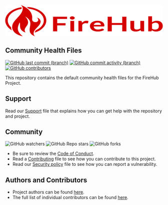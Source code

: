 <img src="https://raw.githubusercontent.com/The-FireHub-Project/the-firehub-project.github.io/master/resources/graphics/logo/firehub.svg" width="100%" height="100px" alt="firehub">

## Community Health Files

[![GitHub last commit (branch)](https://img.shields.io/github/last-commit/The-FireHub-Project/.github/master?style=flat&labelColor=30363d)](https://github.com/The-FireHub-Project/.github/commits/master/)
[![GitHub commit activity (branch)](https://img.shields.io/github/commit-activity/m/The-FireHub-Project/.github/master?style=flat&labelColor=30363d)](https://github.com/The-FireHub-Project/.github/commits/master/)
[![GitHub contributors](https://img.shields.io/github/contributors/The-FireHub-Project/.github?style=flat&labelColor=30363d)](https://github.com/The-FireHub-Project/.github/graphs/contributors)

This repository contains the default community health files for the FireHub Project.

## Support

Read our [Support](https://github.com/The-FireHub-Project/.github/blob/master/.github/SUPPORT.md) file that explains how you can get help with the repository and project.

## Community

![GitHub watchers](https://img.shields.io/github/watchers/The-FireHub-Project/.github?style=social)
![GitHub Repo stars](https://img.shields.io/github/stars/The-FireHub-Project/.github?style=social)
![GitHub forks](https://img.shields.io/github/forks/The-FireHub-Project/.github?style=social)

- Be sure to review the [Code of Conduct](https://github.com/The-FireHub-Project/.github/blob/master/.github/CODE_OF_CONDUCT.md).
- Read a [Contributing](https://github.com/The-FireHub-Project/.github/blob/master/.github/CONTRIBUTING.md) file to see how you can contribute to this project.
- Read our [Security policy](https://github.com/The-FireHub-Project/.github/blob/master/.github/SECURITY.md) file to see how you can report a vulnerability.

## Authors and Contributors

- Project authors can be found [here](.github/AUTHORS.md).
- The full list of individual contributors can be found [here](.github/CONTRIBUTORS.md).